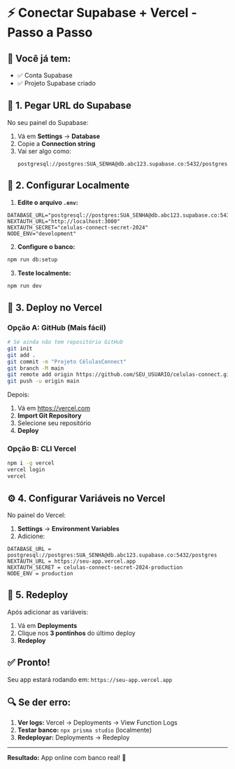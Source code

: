 # ⚡ Conectar Supabase + Vercel - Passo a Passo

## 🎯 Você já tem:
- ✅ Conta Supabase
- ✅ Projeto Supabase criado

## 📝 1. Pegar URL do Supabase

No seu painel do Supabase:
1. Vá em **Settings** → **Database**
2. Copie a **Connection string**
3. Vai ser algo como:
   ```
   postgresql://postgres:SUA_SENHA@db.abc123.supabase.co:5432/postgres
   ```

## 🔧 2. Configurar Localmente

1. **Edite o arquivo `.env`:**
```env
DATABASE_URL="postgresql://postgres:SUA_SENHA@db.abc123.supabase.co:5432/postgres"
NEXTAUTH_URL="http://localhost:3000"
NEXTAUTH_SECRET="celulas-connect-secret-2024"
NODE_ENV="development"
```

2. **Configure o banco:**
```bash
npm run db:setup
```

3. **Teste localmente:**
```bash
npm run dev
```

## 🚀 3. Deploy no Vercel

### Opção A: GitHub (Mais fácil)
```bash
# Se ainda não tem repositório GitHub
git init
git add .
git commit -m "Projeto CélulasConnect"
git branch -M main
git remote add origin https://github.com/SEU_USUARIO/celulas-connect.git
git push -u origin main
```

Depois:
1. Vá em https://vercel.com
2. **Import Git Repository**
3. Selecione seu repositório
4. **Deploy**

### Opção B: CLI Vercel
```bash
npm i -g vercel
vercel login
vercel
```

## ⚙️ 4. Configurar Variáveis no Vercel

No painel do Vercel:
1. **Settings** → **Environment Variables**
2. Adicione:

```
DATABASE_URL = postgresql://postgres:SUA_SENHA@db.abc123.supabase.co:5432/postgres
NEXTAUTH_URL = https://seu-app.vercel.app
NEXTAUTH_SECRET = celulas-connect-secret-2024-production
NODE_ENV = production
```

## 🎉 5. Redeploy

Após adicionar as variáveis:
1. Vá em **Deployments**
2. Clique nos **3 pontinhos** do último deploy
3. **Redeploy**

## ✅ Pronto!

Seu app estará rodando em:
`https://seu-app.vercel.app`

## 🔍 Se der erro:

1. **Ver logs:** Vercel → Deployments → View Function Logs
2. **Testar banco:** `npx prisma studio` (localmente)
3. **Redeployar:** Deployments → Redeploy

---

**Resultado:** App online com banco real! 🎉
